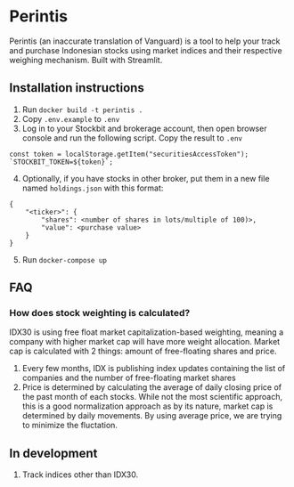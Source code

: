 # Perintis

Perintis (an inaccurate translation of Vanguard) is a tool to help your track and purchase Indonesian stocks using market indices and their respective weighing mechanism. Built with Streamlit.

## Installation instructions

1. Run `docker build -t perintis .`
2. Copy `.env.example` to `.env`
3. Log in to your Stockbit and brokerage account, then open browser console and run the following script. Copy the result to `.env`

```
const token = localStorage.getItem("securitiesAccessToken");
`STOCKBIT_TOKEN=${token}`;
```

4. Optionally, if you have stocks in other broker, put them in a new file named `holdings.json` with this format:

```
{
    "<ticker>": {
        "shares": <number of shares in lots/multiple of 100)>,
        "value": <purchase value>
    }
}
```

5. Run `docker-compose up`

## FAQ

### How does stock weighting is calculated?

IDX30 is using free float market capitalization-based weighting, meaning a company with higher market cap will have more weight allocation. Market cap is calculated with 2 things: amount of free-floating shares and price.

1. Every few months, IDX is publishing index updates containing the list of companies and the number of free-floating market shares
2. Price is determined by calculating the average of daily closing price of the past month of each stocks. While not the most scientific approach, this is a good normalization approach as by its nature, market cap is determined by daily movements. By using average price, we are trying to minimize the fluctation.

## In development

1. Track indices other than IDX30.

